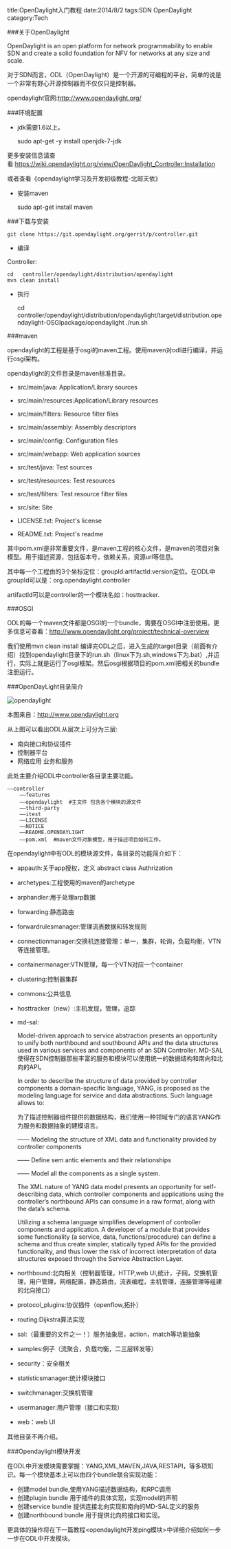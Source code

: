 title:OpenDaylight入门教程
date:2014/8/2
tags:SDN OpenDaylight
category:Tech

###关于OpenDaylight

OpenDaylight is an open platform for network programmability to enable SDN and create a solid foundation for NFV for networks at any size and scale.

对于SDN而言，ODL（OpenDaylight）是一个开源的可编程的平台，简单的说是一个非常有野心开源控制器而不仅仅只是控制器。

opendaylight官网:http://www.opendaylight.org/

###环境配置

* jdk需要1.6以上。

	sudo apt-get -y install openjdk-7-jdk

更多安装信息请查看:https://wiki.opendaylight.org/view/OpenDaylight_Controller:Installation

或者查看《opendaylight学习及开发初级教程-北邮天依》

* 安装maven
 
	sudo apt-get install maven


###下载与安装

	git clone https://git.opendaylight.org/gerrit/p/controller.git

* 编译

Controller:

	cd   controller/opendaylight/distribution/opendaylight
	mvn clean install

* 执行

	cd controller/opendaylight/distribution/opendaylight/target/distribution.opendaylight-OSGIpackage/opendaylight
	./run.sh

###maven 

opendaylight的工程是基于osgi的maven工程。使用maven对odl进行编译，并运行osgi架构。

opendaylight的文件目录是maven标准目录。

* src/main/java: Application/Library sources

* src/main/resources:Application/Library resources

* src/main/filters: Resource filter files

* src/main/assembly: Assembly descriptors
 
* src/main/config: Configuration files

* src/main/webapp: Web application sources

* src/test/java: Test sources

* src/test/resources: Test resources

* src/test/filters: Test resource filter files

* src/site: Site

* LICENSE.txt: Project's license

* README.txt: Project's readme

其中pom.xml是非常重要文件，是maven工程的核心文件，是maven的项目对象模型。用于描述资源，包括版本号，依赖关系，资源url等信息。

其中每一个工程由的3个坐标定位：groupId:artifactId:version定位。在ODL中groupId可以是：org.opendaylight.controller

artifactId可以是controller的一个模块名如：hosttracker.

###OSGI

ODL的每一个maven文件都是OSGI的一个bundle，需要在OSGI中注册使用。更多信息可查看：http://www.opendaylight.org/project/technical-overview

我们使用mvn clean install 编译完ODL之后，进入生成的target目录（前面有介绍）找到opendaylight目录下的run.sh（linux下为.sh,windows下为.bat）,并运行，实际上就是运行了osgi框架。然后osgi根据项目的pom.xml把相关的bundle注册运行。

###OpenDayLight目录简介


![opendaylight](http://www.opendaylight.org/sites/www.opendaylight.org/files/pages/images/odp_ds_ltr_diagram.png)

本图来自：http://www.opendaylight.org

从上图可以看出ODL从层次上可分为三层:

* 南向接口和协议插件
* 控制器平台
* 网络应用 业务和服务

此处主要介绍ODL中controller各目录主要功能。


	——controller
		——features
		——opendaylight  #主文件 包含各个模块的源文件
		——third-party    
		——itest    
		——LICENSE
		——NOTICE
		——README.OPENDAYLIGHT
		——pom.xml  #maven文件对象模型，用于描述项目如何工作。 

在opendaylight中有ODL的模块源文件，各目录的功能简介如下：

* appauth:关于app授权，定义 abstract class Authrization 
* archetypes:工程使用的maven的archetype
* arphandler:用于处理arp数据
* forwarding:静态路由
* forwardrulesmanager:管理流表数据和转发规则
* connectionmanager:交换机连接管理：单一，集群，轮询，负载均衡，VTN等连接管理。
* containermanager:VTN管理，每一个VTN对应一个container
* clustering:控制器集群
* commons:公共信息
* hosttracker（new）:主机发现，管理，追踪
* md-sal:

	Model-driven approach to service abstraction presents an opportunity to unify both northbound and southbound APIs and the data structures used in various services and components of an SDN Controller.
	MD-SAL使得在SDN控制器那些丰富的服务和模块可以使用统一的数据结构和南向和北向的API。

	In order to describe the structure of data provided by controller components a domain-specific language, YANG, is proposed as the modeling language for service and data abstractions. Such language allows to:

    为了描述控制器组件提供的数据结构，我们使用一种领域专门的语言YANG作为服务和数据抽象的建模语言。


	—— Modeling the structure of XML data and functionality provided by controller components
	
	—— Define sem
antic elements and their relationships
		
	—— Model all the components as a single system.
	
	The XML nature of YANG data model presents an opportunity for self-describing data, which controller components and applications using the controller’s northbound APIs can consume in a raw format, along with the data’s schema.

	Utilizing a schema language simplifies development of controller components and application. A developer of a module that provides some functionality (a service, data, functions/procedure) can define a schema and thus create simpler, statically typed APIs for the provided functionality, and thus lower the risk of incorrect interpretation of data structures exposed through the Service Abstraction Layer.

* northbound:北向相关（控制器管理，HTTP,web UI,统计，子网，交换机管理，用户管理，网络配置，静态路由，流表编程，主机管理，连接管理等组建的北向接口）
* protocol_plugins:协议插件（openflow,拓扑）
* routing:Dijkstra算法实现
* sal:（最重要的文件之一！）服务抽象层，action，match等功能抽象
* samples:例子（流聚合，负载均衡，二三层转发等）
* security：安全相关
* statisticsmanager:统计模块接口
* switchmanager:交换机管理
* usermanager:用户管理（接口和实现）
* web：web UI

其他目录不再介绍。

###Opendaylight模块开发

在ODL中开发模块需要掌握：YANG,XML,MAVEN,JAVA,RESTAPI，等多项知识。每一个模块基本上可以由四个bundle联合实现功能：

* 创建model bundle,使用YANG描述数据结构，和RPC调用
* 创建plugin bundle 用于插件的具体实现，实现model的声明
* 创建service bundle 提供连接北向实现和南向的MD-SAL定义的服务
* 创建northbound bundle 用于提供北向的接口和实现。

更具体的操作将在下一篇教程<opendaylight开发ping模块>中详细介绍如何一步一步在ODL中开发模块。

























